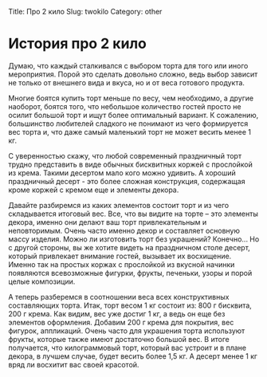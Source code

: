 Title: Про 2 кило
Slug: twokilo
Category: other


<h1 class='title'>
    <span>
История про 2 кило
    </span>
</h1>

Думаю, что каждый сталкивался с выбором торта для того или иного мероприятия. Порой это сделать довольно сложно, ведь выбор зависит не только от внешнего вида и вкуса, но и от веса готового продукта. 

Многие боятся купить торт меньше по весу, чем необходимо, а другие наоборот, боятся того, что небольшое количество гостей просто не осилит большой торт и ищут более оптимальный вариант. К сожалению, большинство любителей сладкого не понимают из чего формируется вес торта и, что даже самый маленький торт не может весить менее 1 кг.

С уверенностью скажу, что любой современный праздничный торт трудно представить в виде обычных бисквитных коржей с прослойкой из крема. Такими десертом мало кого можно удивить. А хороший праздничный десерт - это более сложная конструкция, содержащая кроме коржей с кремом еще и элементы декора. 

Давайте разбиремся из каких элементов состоит торт и из чего складывается итоговый вес. Все, что вы видите на торте – это элементы декора, именно они делают ваш торт привлекательным и неповторимым. Очень часто именно декор и составляет основную массу изделия. Можно ли изготовить торт без украшений? Конечно... Но с другой стороны, вы же хотите видеть на праздничном столе десерт, который привлекает внимание гостей, вызывает их восхищение. Именно так на простых коржах с прослойкой из вкусной начинки появляются всевозможные фигурки, фрукты, печеньки, узоры и порой целые композиции. 

А теперь разберемся в соотношении веса всех конструктивных составляющих торта. Итак, торт весом 1 кг состоит из: 800 г бисквита, 200 г крема. Как видим, вес уже достиг 1 кг, а ведь он еще без элементов оформления. Добавим 200 г крема для покрытия, вес фигурок, аппликаций. Очень часто для украшения торта используют фрукты, которые также имеют достаточно большой вес. В итоге получается, что килограммовый торт, который вас устроит и в плане декора, в лучшем случае, будет весить более 1,5 кг. А десерт менее 1 кг вряд ли восхитит вас своей красотой.
